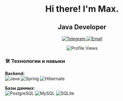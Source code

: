 <h1 align="center"> Hi there! I'm Max. </h1>

<h2 align="center"> Java Developer </h1>
<p align="center">
  <a href="https://t.me/your_username">
    <img src="https://img.shields.io/badge/Telegram-2CA5E0?style=for-the-badge&logo=telegram&logoColor=white" alt="Telegram"/>
  </a>
  <a href="mailto:your.email@example.com">
    <img src="https://img.shields.io/badge/Email-D14836?style=for-the-badge&logo=gmail&logoColor=white&color=blue" alt="Email"/>
  </a> 
</p>
<p align="center">
  <a>
<img src="https://komarev.com/ghpvc/?username=Mr-Brick1&style=flat-square&color=blue&style=for-the-badge"  alt="Profile Views"/>
  </a>
</p>

### 🛠️ Технологии и навыки

**Backend:**  
![Java](https://img.shields.io/badge/Java-ED8B00?logo=openjdk&logoColor=white)
![Spring](https://img.shields.io/badge/Spring-6DB33F?logo=spring)
![Hibernate](https://img.shields.io/badge/Hibernate-59666C?logo=hibernate)

**Базы данных:**  
![PostgreSQL](https://img.shields.io/badge/PostgreSQL-4169E1?logo=postgresql)
![MySQL](https://img.shields.io/badge/MySQL-4479A1?logo=mysql)
![SQLite](https://img.shields.io/badge/SQLite-blue)

<!--
**Mr-Brick1/Mr-Brick1** is a ✨ _special_ ✨ repository because its `README.md` (this file) appears on your GitHub profile.

Here are some ideas to get you started:

- 🔭 I’m currently working on ...
- 🌱 I’m currently learning ...
- 👯 I’m looking to collaborate on ...
- 🤔 I’m looking for help with ...
- 💬 Ask me about ...
- 📫 How to reach me: ...
- 😄 Pronouns: ...
- ⚡ Fun fact: ...
-->
